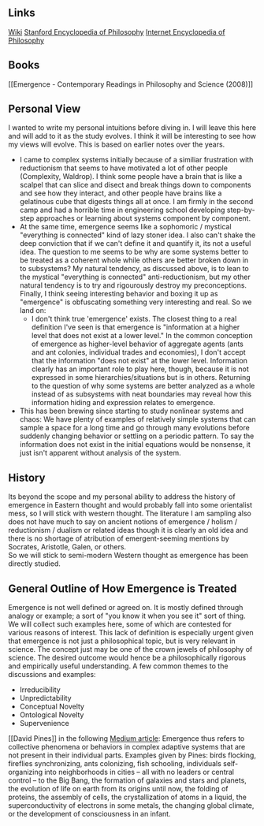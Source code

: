 ## Links
[Wiki](https://en.wikipedia.org/wiki/Emergence)
[Stanford Encyclopedia of Philosophy](https://plato.stanford.edu/archivES/FALL2017/Entries/properties-emergent/)
[Internet Encyclopedia of Philosophy](https://iep.utm.edu/emergence/)
## Books
[[Emergence - Contemporary Readings in Philosophy and Science (2008)]]
## Personal View
I wanted to write my personal intuitions before diving in. I will leave this here and will add to it as the study evolves. I think it will be interesting to see how my views will evolve. This is based on earlier notes over the years. 
- I came to complex systems initially because of a similiar frustration with reductionism that seems to have motivated a lot of other people (Complexity, Waldrop). I think some people have a brain that is like a scalpel that can slice and disect and break things down to components and see how they interact, and other people have brains like a gelatinous cube that digests things all at once. I am firmly in the second camp and had a horrible time in engineering school developing step-by-step approaches or learning about systems component by component. 
- At the same time, emergence seems like a sophomoric / mystical "everything is connected" kind of lazy stoner idea. I also can't shake the deep conviction that if we can't define it and quantify it, its not a useful idea. The question to me seems to be why are some systems better to be treated as a coherent whole while others are better broken down in to subsystems? My natural tendency, as discussed above, is to lean to the mystical "everything is connected" anti-reductionism, but my other natural tendency is to try and rigourously destroy my preconceptions. Finally, I think seeing interesting behavior and boxing it up as "emergence" is obfuscating something very interesting and real. So we land on:
	- I don't think true 'emergence' exists. The closest thing to a real definition I've seen is that emergence is "information at a higher level that does not exist at a lower level." In the common conception of emergence as higher-level behavior of aggregate agents (ants and ant colonies, individual trades and economies), I don't accept that the information "does not exist" at the lower level. Information clearly has an important role to play here, though, because it is not expressed in some hierarchies/situations but is in others. Returning to the question of why some systems are better analyzed as a whole instead of as subsystems with neat boundaries may reveal how this information hiding and expression relates to emergence.
- This has been brewing since starting to study nonlinear systems and chaos: We have plenty of examples of relatively simple systems that can sample a space for a long time and go through many evolutions before suddenly changing behavior or settling on a periodic pattern. To say the information does not exist in the initial equations would be nonsense, it just isn't apparent without analysis of the system. 
## History
Its beyond the scope and my personal ability to address the history of emergence in Eastern thought and would probably fall into some orientalist mess, so I will stick with western thought. The literature I am sampling also does not have much to say on ancient notions of emergence / holism / reductionism / dualism or related ideas though it is clearly an old idea and there is no shortage of atribution of emergent-seeming mentions by Socrates, Aristotle, Galen, or others.  
So we will stick to semi-modern Western thought as emergence has been directly studied.

## General Outline of How Emergence is Treated
Emergence is not well defined or agreed on. It is mostly defined through analogy or example; a sort of "you know it when you see it" sort of thing. We will collect such examples here, some of which are contested for various reasons of interest. This lack of definition is especially urgent given that emergence is not just a philosophical topic, but is very relevant in science. The concept just may be one of the crown jewels of philosophy of science. The desired outcome would hence be a philosophically rigorous and empirically useful understanding.
A few common themes to the discussions and examples:
- Irreducibility
- Unpredictability
- Conceptual Novelty
- Ontological Novelty
- Supervenience


[[David Pines]] in the following [Medium article](https://medium.com/sfi-30-foundations-frontiers/emergence-a-unifying-theme-for-21st-century-science-4324ac0f951e): Emergence thus refers to collective phenomena or behaviors in complex adaptive systems that are not present in their individual parts.
Examples given by Pines: birds flocking, fireflies synchronizing, ants colonizing, fish schooling, individuals self-organizing into neighborhoods in cities – all with no leaders or central control – to the Big Bang, the formation of galaxies and stars and planets, the evolution of life on earth from its origins until now, the folding of proteins, the assembly of cells, the crystallization of atoms in a liquid, the superconductivity of electrons in some metals, the changing global climate, or the development of consciousness in an infant.